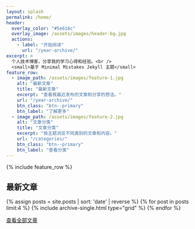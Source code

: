 ```yaml
---
layout: splash
permalink: /home/
header:
  overlay_color: "#5e616c"
  overlay_image: /assets/images/header-bg.jpg
  actions:
    - label: "开始阅读"
      url: "/year-archive/"
excerpt: >
  个人技术博客，分享我的学习心得和经验。<br />
  <small>基于 Minimal Mistakes Jekyll 主题</small>
feature_row:
  - image_path: /assets/images/feature-1.jpg
    alt: "最新文章"
    title: "最新文章"
    excerpt: "查看我最近发布的文章和分享的想法。"
    url: "/year-archive/"
    btn_class: "btn--primary"
    btn_label: "了解更多"
  - image_path: /assets/images/feature-2.jpg
    alt: "文章分类"
    title: "文章分类"
    excerpt: "按主题浏览不同类别的文章和内容。"
    url: "/categories/"
    btn_class: "btn--primary"
    btn_label: "查看分类"
---
```


{% include feature_row %}

## 最新文章

<div class="grid__wrapper">
  {% assign posts = site.posts | sort: 'date' | reverse %}
  {% for post in posts limit:4 %}
    {% include archive-single.html type="grid" %}
  {% endfor %}
</div>

<a href="/year-archive/" class="btn btn--primary">查看全部文章</a> 